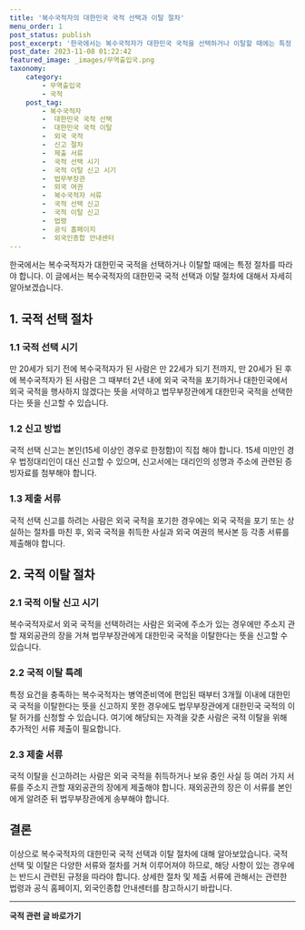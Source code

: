 ```yaml
---
title: '복수국적자의 대한민국 국적 선택과 이탈 절차'
menu_order: 1
post_status: publish
post_excerpt: '한국에서는 복수국적자가 대한민국 국적을 선택하거나 이탈할 때에는 특정 절차를 따라야 합니다. 이 글에서는 복수국적자의 대한민국 국적 선택과 이탈 절차에 대해서 자세히 알아보겠습니다.'
post_date: 2023-11-08 01:22:42
featured_image: _images/무역출입국.png
taxonomy:
    category:
        - 무역출입국
        - 국적
    post_tag:
        - 복수국적자
        -  대한민국 국적 선택
        -  대한민국 국적 이탈
        -  외국 국적
        -  신고 절차
        -  제출 서류
        -  국적 선택 시기
        -  국적 이탈 신고 시기
        -  법무부장관
        -  외국 여권
        -  복수국적자 서류
        -  국적 선택 신고
        -  국적 이탈 신고
        -  법령
        -  공식 홈페이지
        -  외국인종합 안내센터
---
```



한국에서는 복수국적자가 대한민국 국적을 선택하거나 이탈할 때에는 특정 절차를 따라야 합니다. 이 글에서는 복수국적자의 대한민국 국적 선택과 이탈 절차에 대해서 자세히 알아보겠습니다.

## 1. 국적 선택 절차

### 1.1 국적 선택 시기
만 20세가 되기 전에 복수국적자가 된 사람은 만 22세가 되기 전까지, 만 20세가 된 후에 복수국적자가 된 사람은 그 때부터 2년 내에 외국 국적을 포기하거나 대한민국에서 외국 국적을 행사하지 않겠다는 뜻을 서약하고 법무부장관에게 대한민국 국적을 선택한다는 뜻을 신고할 수 있습니다.

### 1.2 신고 방법
국적 선택 신고는 본인(15세 이상인 경우로 한정함)이 직접 해야 합니다. 15세 미만인 경우 법정대리인이 대신 신고할 수 있으며, 신고서에는 대리인의 성명과 주소에 관련된 증빙자료를 첨부해야 합니다.

### 1.3 제출 서류
국적 선택 신고를 하려는 사람은 외국 국적을 포기한 경우에는 외국 국적을 포기 또는 상실하는 절차를 마친 후, 외국 국적을 취득한 사실과 외국 여권의 복사본 등 각종 서류를 제출해야 합니다.

## 2. 국적 이탈 절차

### 2.1 국적 이탈 신고 시기
복수국적자로서 외국 국적을 선택하려는 사람은 외국에 주소가 있는 경우에만 주소지 관할 재외공관의 장을 거쳐 법무부장관에게 대한민국 국적을 이탈한다는 뜻을 신고할 수 있습니다.

### 2.2 국적 이탈 특례
특정 요건을 충족하는 복수국적자는 병역준비역에 편입된 때부터 3개월 이내에 대한민국 국적을 이탈한다는 뜻을 신고하지 못한 경우에도 법무부장관에게 대한민국 국적의 이탈 허가를 신청할 수 있습니다. 여기에 해당되는 자격을 갖춘 사람은 국적 이탈을 위해 추가적인 서류 제출이 필요합니다.

### 2.3 제출 서류
국적 이탈을 신고하려는 사람은 외국 국적을 취득하거나 보유 중인 사실 등 여러 가지 서류를 주소지 관할 재외공관의 장에게 제출해야 합니다. 재외공관의 장은 이 서류를 본인에게 알려준 뒤 법무부장관에게 송부해야 합니다.

## 결론

이상으로 복수국적자의 대한민국 국적 선택과 이탈 절차에 대해 알아보았습니다. 국적 선택 및 이탈은 다양한 서류와 절차를 거쳐 이루어져야 하므로, 해당 사항이 있는 경우에는 반드시 관련된 규정을 따라야 합니다. 상세한 절차 및 제출 서류에 관해서는 관련한 법령과 공식 홈페이지, 외국인종합 안내센터를 참고하시기 바랍니다.
<!-- wp:separator -->
<hr class="wp-block-separator has-alpha-channel-opacity"/>
<!-- /wp:separator -->

<!-- wp:group {"backgroundColor":"base","layout":{"type":"constrained"}} -->
<div class="wp-block-group has-base-background-color has-background"><!-- wp:paragraph {"align":"center","fontSize":"medium"} -->
<p class="has-text-align-center has-large-font-size"><strong>국적 관련 글 바로가기</strong></p>
<!-- /wp:paragraph -->


<!-- wp:latest-posts
{"categories":[{"id":14351,"count":19,"description":"","link":"https://uknowlaw.com/category/%ea%b5%ad%ec%a0%81/","name":"국적","slug":"국적","taxonomy":"category","parent":0,"meta":[],"_links":{"self":[{"href":"https://uknowlaw.com/wp-json/wp/v2/categories/14351"}],"collection":[{"href":"https://uknowlaw.com/wp-json/wp/v2/categories"}],"about":[{"href":"https://uknowlaw.com/wp-json/wp/v2/taxonomies/category"}],"wp:post_type":[{"href":"https://uknowlaw.com/wp-json/wp/v2/posts?categories=14351"}],"curies":[{"name":"wp","href":"https://api.w.org/{rel}","templated":true}]}}],"postsToShow":100,"excerptLength":28,"postLayout":"grid","columns":2,"featuredImageAlign":"left","featuredImageSizeSlug":"large","fontSize":"small"} /--></div>
<!-- /wp:group -->